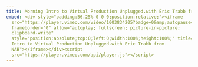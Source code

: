 ```yaml
---
title: Morning Intro to Virtual Production Unplugged.with Eric Trabb from NAB
embed: <div style="padding:56.25% 0 0 0;position:relative;"><iframe
  src="https://player.vimeo.com/video/1003834205?badge=0&amp;autopause=0&amp;player_id=0&amp;app_id=58479"
  frameborder="0" allow="autoplay; fullscreen; picture-in-picture;
  clipboard-write"
  style="position:absolute;top:0;left:0;width:100%;height:100%;" title="Morning
  Intro to Virtual Production Unplugged.with Eric Trabb from
  NAB"></iframe></div><script
  src="https://player.vimeo.com/api/player.js"></script>
---
```

